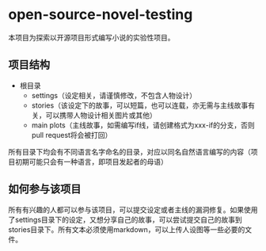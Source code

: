 ﻿# open-source-novel-testing
本项目为探索以开源项目形式编写小说的实验性项目。
## 项目结构

 - 根目录
	 - settings（设定相关，请谨慎修改，不包含人物设计）
	 - stories（该设定下的故事，可以短篇，也可以连载，亦无需与主线故事有关，可以携带人物设计相关图片或其他）
	 - main plots（主线故事，如需编写if线，请创建格式为xxx-if的分支，否则pull request将会被打回）

所有目录下均会有不同语言名字命名的目录，对应以同名自然语言编写的内容（项目初期可能只会有一种语言，即项目发起者的母语）
## 如何参与该项目
所有有兴趣的人都可以参与该项目，可以提交设定或者主线的漏洞修复。如果使用了settings目录下的设定，又想分享自己的故事，可以尝试提交自己的故事到stories目录下。所有文本必须使用markdown，可以上传人设图等一些必要的文件。